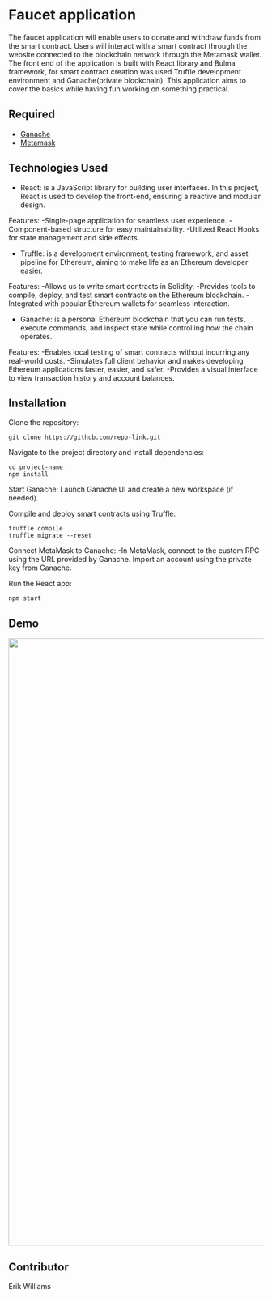 # Faucet application

The faucet application will enable users to donate and withdraw funds from the smart contract. Users will interact with a smart contract through the website connected to the blockchain network through the Metamask wallet. The front end of the application is built with React library and Bulma framework, for smart contract creation was used Truffle development environment and Ganache(private blockchain). This application aims to cover the basics while having fun working on something practical.

## Required

- [Ganache](https://trufflesuite.com/ganache/)
- [Metamask](https://metamask.io/)

## Technologies Used

* React: is a JavaScript library for building user interfaces. In this project, React is used to develop the front-end, ensuring a reactive and modular design.

Features:
-Single-page application for seamless user experience.
-Component-based structure for easy maintainability.
-Utilized React Hooks for state management and side effects.

* Truffle: is a development environment, testing framework, and asset pipeline for Ethereum, aiming to make life as an Ethereum developer easier.

Features:
-Allows us to write smart contracts in Solidity.
-Provides tools to compile, deploy, and test smart contracts on the Ethereum blockchain.
-Integrated with popular Ethereum wallets for seamless interaction.

* Ganache: is a personal Ethereum blockchain that you can run tests, execute commands, and inspect state while controlling how the chain operates.

Features:
-Enables local testing of smart contracts without incurring any real-world costs.
-Simulates full client behavior and makes developing Ethereum applications faster, easier, and safer.
-Provides a visual interface to view transaction history and account balances.

## Installation
Clone the repository:
```
git clone https://github.com/repo-link.git
```
Navigate to the project directory and install dependencies:
```
cd project-name
npm install
```

Start Ganache:
Launch Ganache UI and create a new workspace (if needed).

Compile and deploy smart contracts using Truffle:  
```
truffle compile
truffle migrate --reset
```

Connect MetaMask to Ganache:
-In MetaMask, connect to the custom RPC using the URL provided by Ganache. Import an account using the private key from Ganache.

Run the React app:
```
npm start
```

## Demo
<img src="./public/demo.gif" width="1200">

## Contributor

Erik Williams

